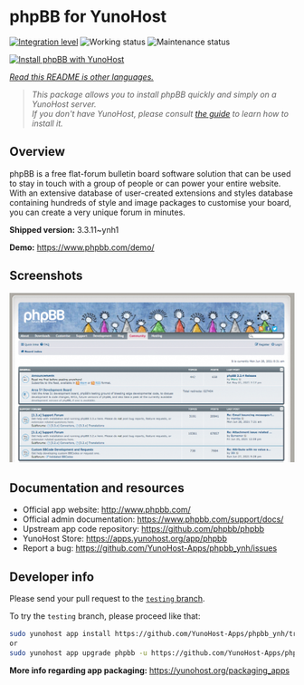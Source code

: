 <!--
N.B.: This README was automatically generated by <https://github.com/YunoHost/apps/tree/master/tools/readme_generator>
It shall NOT be edited by hand.
-->

# phpBB for YunoHost

[![Integration level](https://dash.yunohost.org/integration/phpbb.svg)](https://dash.yunohost.org/appci/app/phpbb) ![Working status](https://ci-apps.yunohost.org/ci/badges/phpbb.status.svg) ![Maintenance status](https://ci-apps.yunohost.org/ci/badges/phpbb.maintain.svg)

[![Install phpBB with YunoHost](https://install-app.yunohost.org/install-with-yunohost.svg)](https://install-app.yunohost.org/?app=phpbb)

*[Read this README is other languages.](./ALL_README.md)*

> *This package allows you to install phpBB quickly and simply on a YunoHost server.*  
> *If you don't have YunoHost, please consult [the guide](https://yunohost.org/install) to learn how to install it.*

## Overview

phpBB is a free flat-forum bulletin board software solution that can be used to stay in touch with a group of people or can power your entire website. With an extensive database of user-created extensions and styles database containing hundreds of style and image packages to customise your board, you can create a very unique forum in minutes.


**Shipped version:** 3.3.11~ynh1

**Demo:** <https://www.phpbb.com/demo/>

## Screenshots

![Screenshot of phpBB](./doc/screenshots/screenshot.png)

## Documentation and resources

- Official app website: <http://www.phpbb.com/>
- Official admin documentation: <https://www.phpbb.com/support/docs/>
- Upstream app code repository: <https://github.com/phpbb/phpbb>
- YunoHost Store: <https://apps.yunohost.org/app/phpbb>
- Report a bug: <https://github.com/YunoHost-Apps/phpbb_ynh/issues>

## Developer info

Please send your pull request to the [`testing` branch](https://github.com/YunoHost-Apps/phpbb_ynh/tree/testing).

To try the `testing` branch, please proceed like that:

```bash
sudo yunohost app install https://github.com/YunoHost-Apps/phpbb_ynh/tree/testing --debug
or
sudo yunohost app upgrade phpbb -u https://github.com/YunoHost-Apps/phpbb_ynh/tree/testing --debug
```

**More info regarding app packaging:** <https://yunohost.org/packaging_apps>
